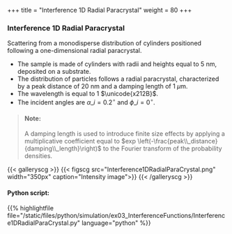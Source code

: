 +++
title = "Interference 1D Radial Paracrystal"
weight = 80
+++

### Interference 1D Radial Paracrystal

Scattering from a monodisperse distribution of cylinders positioned following a one-dimensional radial paracrystal.

* The sample is made of cylinders with radii and heights equal to $5$ nm, deposited on a substrate.
* The distribution of particles follows a radial paracrystal, characterized by a peak distance of $20$ nm and a damping length of $1$ $\mu$m.
* The wavelength is equal to $1$ $\unicode{x212B}$.
* The incident angles are $\alpha\_i = 0.2 ^{\circ}$ and $\phi\_i = 0^{\circ}$.  

> #### Note:
> A damping length is used to introduce finite size effects by applying a multiplicative coefficient equal to $exp \left(-\frac{peak\\_distance}{damping\\_length}\right)$ to the Fourier transform of the probability densities.

{{< galleryscg >}}
{{< figscg src="Interference1DRadialParaCrystal.png" width="350px" caption="Intensity image">}}
{{< /galleryscg >}}

#### Python script:
{{% highlightfile file="/static/files/python/simulation/ex03_InterferenceFunctions/Interference1DRadialParaCrystal.py" language="python" %}}